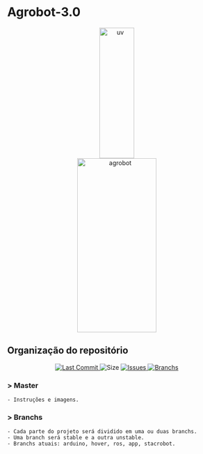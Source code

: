 # Agrobot-3.0

<p align="middle" float="left">
  <img title="uv" src="https://github.com/CaioslppUO/Agrobot-3.0/blob/main/img/uv.gif" width="40%" height="300px" />
  <img title="agrobot" src="https://github.com/CaioslppUO/Agrobot-3.0/blob/main/img/agrobot.gif" width="60%" height="400px" /> 
</p>



## Organização do repositório

<p align="center">
  <a href="https://github.com/CaioslppUO/Agrobot-3.0/commits/master">
    <img alt="Last Commit" src="https://img.shields.io/github/last-commit/CaioslppUO/Agrobot-3.0">
  </a>
  
  <img alt="Size" src="https://img.shields.io/github/repo-size/CaioslppUO/Agrobot-3.0">
  
  <a href="https://github.com/CaioslppUO/Agrobot-3.0/issues">
    <img alt="Issues" src="https://img.shields.io/github/issues/CaioslppUO/Agrobot-3.0">
  </a>

  <a href="https://github.com/CaioslppUO/Agrobot-3.0/branchs">
    <img alt="Branchs" src="https://img.shields.io/github/branchs/CaioslppUO/Agrobot-3.0">
  </a>
</p>

### > Master

    - Instruções e imagens.

### > Branchs

    - Cada parte do projeto será dividido em uma ou duas branchs.
    - Uma branch será stable e a outra unstable.
    - Branchs atuais: arduino, hover, ros, app, stacrobot.
